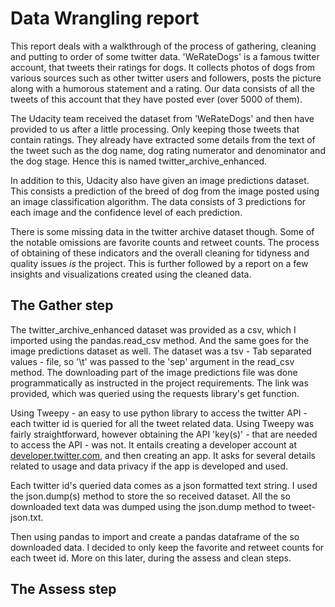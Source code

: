 # Data Wrangling report

This report deals with a walkthrough of the process of gathering, cleaning and putting to order of some twitter data. 'WeRateDogs' is a famous twitter account, that tweets their ratings for dogs. It collects photos of dogs from various sources such as other twitter users and followers, posts the picture along with a humorous statement and a rating. Our data consists of all the tweets of this account that they have posted ever (over 5000 of them).

The Udacity team received the dataset from 'WeRateDogs' and then have provided to us after a little processing. Only keeping those tweets that contain ratings. They already have extracted some details from the text of the tweet such as the dog name, dog rating numerator and denominator and the dog stage. Hence this is named twitter_archive_enhanced. 

In addition to this, Udacity also have given an image predictions dataset. This consists a prediction of the breed of dog from the image posted using an image classification algorithm. The data consists of 3 predictions for each image and the confidence level of each prediction.

There is some missing data in the twitter archive dataset though. Some of the notable omissions are favorite counts and retweet counts. The process of obtaining of these indicators and the overall cleaning for tidyness and quality issues *is* the project. This is further followed by a report on a few insights and visualizations created using the cleaned data.

## The Gather step

The twitter_archive_enhanced dataset was provided as a csv, which I imported using the pandas.read_csv method. And the same goes for the image predictions dataset as well. The dataset was a tsv - Tab separated values - file, so '\t' was passed to the 'sep' argument in the read_csv method. The downloading part of the image predictions file was done programmatically as instructed in the project requirements. The link was provided, which was queried using the requests library's get function.

Using Tweepy - an easy to use python library to access the twitter API - each twitter id is queried for all the tweet related data. Using Tweepy was fairly straightforward, however obtaining the API 'key(s)' - that are needed to access the API - was not. It entails creating a developer account at [developer.twitter.com](developer.twitter.com), and then creating an app. It asks for several details related to usage and data privacy if the app is developed and used.

Each twitter id's queried data comes as a json formatted text string. I used the json.dump(s) method to store the so received dataset. All the so downloaded text data was dumped using the json.dump method to tweet-json.txt.  

Then using pandas to import and create a pandas dataframe of the so downloaded data. I decided to only keep the favorite and retweet counts for each tweet id. More on this later, during the assess and clean steps.

## The Assess step

